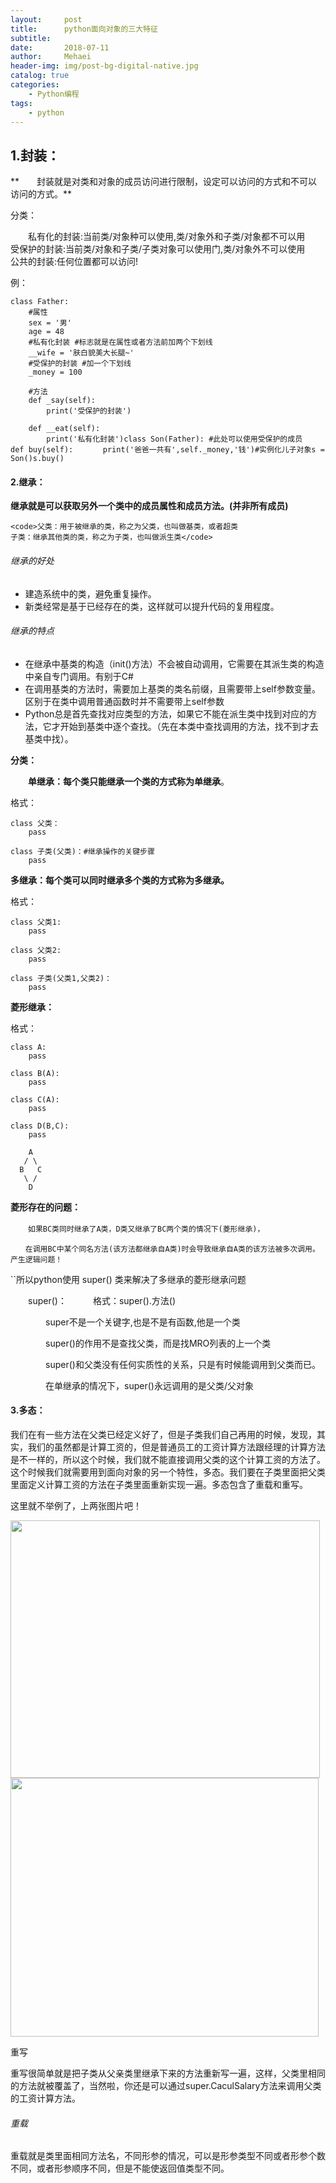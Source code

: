 ```yaml
---
layout:     post
title:      python面向对象的三大特征
subtitle:   
date:       2018-07-11
author:     Mehaei
header-img: img/post-bg-digital-native.jpg
catalog: true
categories:
    - Python编程
tags:
    - python
---
```

## 1.封装：

**　　封装就是对类和对象的成员访问进行限制，设定可以访问的方式和不可以访问的方式。**

分类：

　　私有化的封装:当前类/对象种可以使用,类/对象外和子类/对象都不可以用　　受保护的封装:当前类/对象和子类/子类对象可以使用门,类/对象外不可以使用　　公共的封装:任何位置都可以访问!

例：

```
class Father:
    #属性
    sex = '男'
    age = 48
    #私有化封装 #标志就是在属性或者方法前加两个下划线
    __wife = '肤白貌美大长腿~'
    #受保护的封装 #加一个下划线
    _money = 100

    #方法
    def _say(self):
        print('受保护的封装')

    def __eat(self):
        print('私有化封装')class Son(Father): #此处可以使用受保护的成员　　def buy(self):　　　　print('爸爸一共有',self._money,'钱')#实例化儿子对象s = Son()s.buy()
```

#### 2.继承：

**继承就是可以获取另外一个类中的成员属性和成员方法。(并非所有成员)**

```
<code>父类：用于被继承的类，称之为父类，也叫做基类，或者超类
子类：继承其他类的类，称之为子类，也叫做派生类</code>
```

###### 继承的好处

- 建造系统中的类，避免重复操作。
- 新类经常是基于已经存在的类，这样就可以提升代码的复用程度。

###### 继承的特点

- 在继承中基类的构造（init()方法）不会被自动调用，它需要在其派生类的构造中亲自专门调用。有别于C#
- 在调用基类的方法时，需要加上基类的类名前缀，且需要带上self参数变量。区别于在类中调用普通函数时并不需要带上self参数
- Python总是首先查找对应类型的方法，如果它不能在派生类中找到对应的方法，它才开始到基类中逐个查找。（先在本类中查找调用的方法，找不到才去基类中找）。

**分类：**

　　**单继承：每个类只能继承一个类的方式称为单继承**。

格式：

```
class 父类：
    pass

class 子类(父类)：#继承操作的关键步骤
    pass
```

**多继承：每个类可以同时继承多个类的方式称为多继承。**

格式：

```
class 父类1:
    pass

class 父类2:
    pass

class 子类(父类1,父类2)：
    pass
```

**菱形继承：**

格式：

```
class A:
    pass

class B(A):
    pass

class C(A):
    pass

class D(B,C):
    pass

    A
   / \
  B   C
   \ /
    D
```

**菱形存在的问题：**

　　`如果BC类同时继承了A类，D类又继承了BC两个类的情况下(菱形继承)，　`

`　　在调用BC中某个同名方法(该方法都继承自A类)时会导致继承自A类的该方法被多次调用。产生逻辑问题！`

``所以python使用 super() 类来解决了多继承的菱形继承问题

　　super()：　　　格式：super().方法()

　　　　super不是一个关键字,也是不是有函数,他是一个类

　　　　super()的作用不是查找父类，而是找MRO列表的上一个类

　　　　super()和父类没有任何实质性的关系，只是有时候能调用到父类而已。

　　　　在单继承的情况下，super()永远调用的是父类/父对象

#### 3.多态：

我们在有一些方法在父类已经定义好了，但是子类我们自己再用的时候，发现，其实，我们的虽然都是计算工资的，但是普通员工的工资计算方法跟经理的计算方法是不一样的，所以这个时候，我们就不能直接调用父类的这个计算工资的方法了。这个时候我们就需要用到面向对象的另一个特性，多态。我们要在子类里面把父类里面定义计算工资的方法在子类里面重新实现一遍。多态包含了重载和重写。

这里就不举例了，上两张图片吧！

<img src="https://images2018.cnblogs.com/blog/1432315/201807/1432315-20180711215515181-1935466421.png" alt="" width="495" height="412" /><img src="https://images2018.cnblogs.com/blog/1432315/201807/1432315-20180711215524552-1349914063.png" alt="" width="493" height="414" />

重写

重写很简单就是把子类从父亲类里继承下来的方法重新写一遍，这样，父类里相同的方法就被覆盖了，当然啦，你还是可以通过super.CaculSalary方法来调用父类的工资计算方法。

###### 重载

重载就是类里面相同方法名，不同形参的情况，可以是形参类型不同或者形参个数不同，或者形参顺序不同，但是不能使返回值类型不同。
